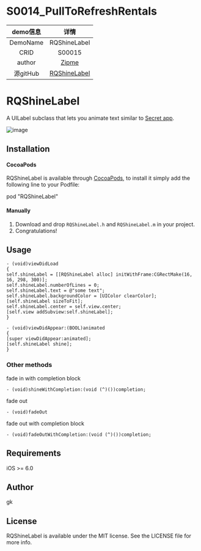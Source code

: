 # S0014_PullToRefreshRentals

| demo信息    | 详情                                                      |
|:-----------:|:---------------------------------------------------------:|
| DemoName    | RQShineLabel                                     |
| CRID        | S00015                                                    |
| author      | [Zipme](https://github.com/zipme)                       |
| 源gitHub    | [RQShineLabel](https://github.com/zipme/RQShineLabel)   |

# RQShineLabel

A UILabel subclass that lets you animate text similar to [Secret app](http://capptivate.co/?s=secret).

![image](https://raw.githubusercontent.com/zipme/RQShineLabel/master/Screenshots/rqshinelabel.gif)

## Installation

#### CocoaPods
RQShineLabel is available through [CocoaPods](http://cocoapods.org), to install
it simply add the following line to your Podfile:

pod "RQShineLabel"

#### Manually
1. Download and drop ```RQShineLabel.h``` and ```RQShineLabel.m``` in your project.  
2. Congratulations! 

## Usage

```objc
- (void)viewDidLoad
{
self.shineLabel = [[RQShineLabel alloc] initWithFrame:CGRectMake(16, 16, 298, 300)];
self.shineLabel.numberOfLines = 0;
self.shineLabel.text = @"some text";
self.shineLabel.backgroundColor = [UIColor clearColor];
[self.shineLabel sizeToFit];
self.shineLabel.center = self.view.center;
[self.view addSubview:self.shineLabel];
}

- (void)viewDidAppear:(BOOL)animated
{
[super viewDidAppear:animated];
[self.shineLabel shine];
}
```

### Other methods

fade in with completion block
```objc
- (void)shineWithCompletion:(void (^)())completion;
```

fade out
```objc
- (void)fadeOut
```

fade out with completion block
```objc
- (void)fadeOutWithCompletion:(void (^)())completion;
```

## Requirements

iOS >= 6.0


## Author

gk

## License

RQShineLabel is available under the MIT license. See the LICENSE file for more info.




